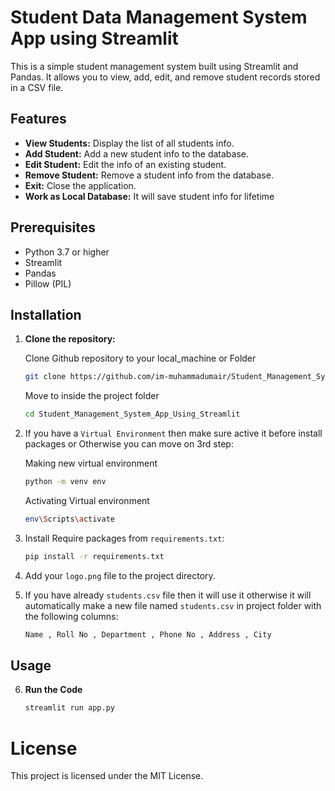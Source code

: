 # Student Data Management System App using Streamlit

This is a simple student management system built using Streamlit and Pandas. It allows you to view, add, edit, and remove student records stored in a CSV file.

## Features

- **View Students:** Display the list of all students info.
- **Add Student:** Add a new student info to the database.
- **Edit Student:** Edit the info of an existing student.
- **Remove Student:** Remove a student info from the database.
- **Exit:** Close the application.
- **Work as Local Database:** It will save student info for lifetime

## Prerequisites

- Python 3.7 or higher
- Streamlit
- Pandas
- Pillow (PIL)

## Installation
1. **Clone the repository:**

     Clone Github repository to your local_machine or Folder

    ```sh
    git clone https://github.com/im-muhammadumair/Student_Management_System_App_Using_Streamlit.git
    ```
    
     Move to inside the project folder

    ```sh
    cd Student_Management_System_App_Using_Streamlit
    ```

2. If you have a `Virtual Environment` then make sure active it before install packages or Otherwise you can move on 3rd step:

     Making new virtual environment

    ```sh
    python -m venv env            
    ```

     Activating Virtual environment

    ```sh
    env\Scripts\activate          
    ```

3. Install Require packages from `requirements.txt`:

    ```sh
    pip install -r requirements.txt
    ```

4. Add your `logo.png` file to the project directory.


5. If you have already `students.csv` file then it will use it otherwise it will automatically make a new file named `students.csv` in project folder with the following columns:

    ```sh 
    Name , Roll No , Department , Phone No , Address , City
    ```

## Usage
6. **Run the Code**

    ```sh 
    streamlit run app.py
    ```

# License
This project is licensed under the MIT License.
